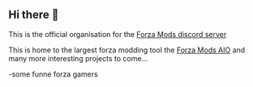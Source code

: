 ## Hi there 👋
This is the official organisation for the [Forza Mods discord server](https://discord.gg/forzamods)

This is home to the largest forza modding tool the [Forza Mods AIO](https://github.com/ForzaMods/AIO) and many more interesting projects to come...

-some funne forza gamers

